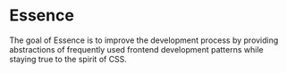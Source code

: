 Essence
=======

The goal of Essence is to improve the development process by providing abstractions of frequently used frontend development patterns while staying true to the spirit of CSS.

